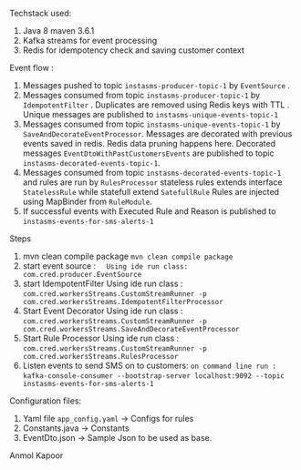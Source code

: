 Techstack used:
1. Java 8 maven  3.6.1
2. Kafka streams for event processing
3. Redis for idempotency check and saving customer context

    
Event flow :
1. Messages pushed to topic  `instasms-producer-topic-1` by `EventSource` .
2. Messages consumed from topic `instasms-producer-topic-1` by `IdempotentFilter` . 
    Duplicates are removed using Redis keys with TTL . 
    Unique messages are published to `instasms-unique-events-topic-1`
3. Messages consumed from topic `instasms-unique-events-topic-1` by `SaveAndDecorateEventProcessor`.
 Messages are decorated with previous events saved in redis. Redis data pruning happens here.
 Decorated messages `EventDtoWithPastCustomersEvents` are published to topic `instasms-decorated-events-topic-1`.
4. Messages consumed from topic `instasms-decorated-events-topic-1` and rules are run by `RulesProcessor`
stateless rules extends interface `StatelessRule` while statefull extend `SatefullRule`
Rules are injected using MapBinder from `RuleModule`. 
5. If successful events with Executed Rule and Reason is published to `instasms-events-for-sms-alerts-1`
 

Steps
1. mvn clean compile package
`mvn clean compile package`
2. start event source :
`  Using ide run class: com.cred.producer.EventSource`
2. start IdempotentFilter
   Using ide run class : `com.cred.workersStreams.CustomStreamRunner -p com.cred.workersStreams.IdempotentFilterProcessor`
3. Start Event Decorator
    Using ide run class : `com.cred.workersStreams.CustomStreamRunner -p com.cred.workersStreams.SaveAndDecorateEventProcessor`
4. Start Rule Processor
    Using ide run class : `com.cred.workersStreams.CustomStreamRunner -p com.cred.workersStreams.RulesProcessor`
5. Listen events to send SMS on to customers:
    `on command line run : `
    `kafka-console-consumer --bootstrap-server localhost:9092 --topic instasms-events-for-sms-alerts-1`
    
Configuration files:
1. Yaml file `app_config.yaml` -> Configs for rules
2. Constants.java -> Constants
3. EventDto.json -> Sample Json to be used as base.

Anmol Kapoor